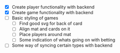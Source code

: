- [x] Create player functionality with backend
- [x] Create game functionality with backend
- [ ] Basic styling of games
    - [ ] Find good svg for back of card
    - [ ] Align mat and cards on it
    - [ ] Place players around mat
    - [ ] Some indication of whats going on with betting
- [ ] Some way of syncing certain types with backend